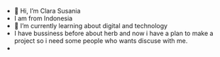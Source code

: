 - 👋 Hi, I’m Clara Susania
- I am from Indonesia
- 🌱 I’m currently learning about digital and technology
- I have bussiness before about herb and now i have a plan to make a project so i need some people who wants discuse with me.
- 
<!---
Phei18/Phei18 is a ✨ special ✨ repository because its `README.md` (this file) appears on your GitHub profile.
You can click the Preview link to take a look at your changes.
--->
